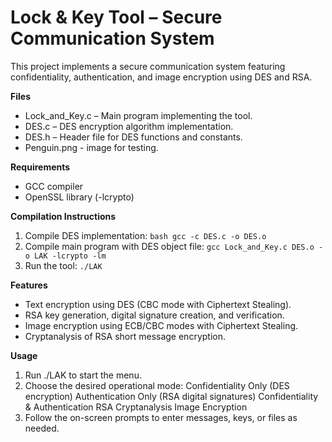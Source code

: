 # Lock & Key Tool – Secure Communication System
This project implements a secure communication system featuring confidentiality, authentication, and image encryption using DES and RSA.

**Files**
* Lock_and_Key.c – Main program implementing the tool.
* DES.c – DES encryption algorithm implementation.
* DES.h – Header file for DES functions and constants.
* Penguin.png - image for testing.

**Requirements**
* GCC compiler
* OpenSSL library (-lcrypto)

**Compilation Instructions**
1. Compile DES implementation:
   `bash
    gcc -c DES.c -o DES.o
    `
2. Compile main program with DES object file:
   `gcc Lock_and_Key.c DES.o -o LAK -lcrypto -lm`
3. Run the tool:
   `./LAK`
   
**Features**
* Text encryption using DES (CBC mode with Ciphertext Stealing).
* RSA key generation, digital signature creation, and verification.
* Image encryption using ECB/CBC modes with Ciphertext Stealing.
* Cryptanalysis of RSA short message encryption.

**Usage**
1. Run ./LAK to start the menu.
2. Choose the desired operational mode:
  Confidentiality Only (DES encryption)
  Authentication Only (RSA digital signatures)
  Confidentiality & Authentication
  RSA Cryptanalysis
  Image Encryption
3. Follow the on-screen prompts to enter messages, keys, or files as needed.
